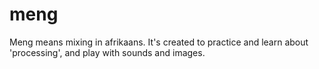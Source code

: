 meng
====

Meng means mixing in afrikaans. It's created to practice and learn about 'processing', and play with sounds and images.

